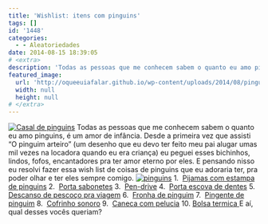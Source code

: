 ```yaml
---
title: 'Wishlist: itens com pinguins'
tags: []
id: '1448'
categories:
  - - Aleatoriedades
date: 2014-08-15 18:39:05
# <extra>
description: 'Todas as pessoas que me conhecem sabem o quanto eu amo pinguins, é um amor de infância. Desde a primeira vez que assisti “O pinguim arteiro” (um desenho que eu devo ter feito meu pai alugar umas mil vezes na locadora quando eu era criança) eu peguei esses bichinhos, lindos, fofos, encantadores pra ter amor eterno por eles. E pensando nisso eu resolvi fazer essa wish list de coisas de pinguins que eu adoraria ter, pra poder olhar e ter eles sempre comigo. 1.  Pijamas com estampa de pinguins 2.  Porta sabonetes 3.  Pen-drive 4.  Porta escova de dentes 5.  Descanso de pescoço pra viagem 6.  Fronha de pinguim 7.  Pingente de pinguim 8.  Cofrinho sonoro 9.  Caneca com pelucia 10. Bolsa termica E aí, qual desses vocês queriam? &nbsp;'
featured_image: 
  url: 'http://oqueeuiafalar.github.io/wp-content/uploads/2014/08/pinguim_rei_01.jpg'
  width: null
  height: null
# </extra>
---
```


[![Casal de pinguins ](http://162.243.62.160/wp-content/uploads/2014/08/pinguim_rei_01.jpg)](http://162.243.62.160/wp-content/uploads/2014/08/pinguim_rei_01.jpg) Todas as pessoas que me conhecem sabem o quanto eu amo pinguins, é um amor de infância. Desde a primeira vez que assisti “O pinguim arteiro” (um desenho que eu devo ter feito meu pai alugar umas mil vezes na locadora quando eu era criança) eu peguei esses bichinhos, lindos, fofos, encantadores pra ter amor eterno por eles. E pensando nisso eu resolvi fazer essa wish list de coisas de pinguins que eu adoraria ter, pra poder olhar e ter eles sempre comigo. [![pinguins](http://162.243.62.160/wp-content/uploads/2014/08/pinguins.jpg)](http://162.243.62.160/wp-content/uploads/2014/08/pinguins.jpg) 1.  [Pijamas com estampa de pinguins](http://www.dafiti.com.br/Pijama-Puket-Pinguim-Preto%2FCinza-1435684.html "Pijama com estampa de pinguim ") 2.  [Porta sabonetes](http://loja.imaginarium.com.br/porta-sabonete-meu-pinguim.html "Porta sabonete") 3.  [Pen-drive](http://www.livrariasaraiva.com.br/produto/3530789 "Pen-drive") 4.  [Porta escova de dentes](http://loja.imaginarium.com.br/porta-escova-de-dentes-meu-pinguim.html "Porta escova de dentes") 5.  [Descanso de pescoço pra viagem](http://www.putzgrilapresentes.com.br/almofada-massageadora-de-pescoco-pinguim-pr-1170-358430.htm "Descanso de pescoço pra viagem") 6.  [Fronha de pinguim](http://loja.imaginarium.com.br/fronha-meu-pinguim.html "Fronha de pinguim") 7.  [Pingente de pinguim](http://www.vivara.com.br/EL00001469_BERLOQUE-PRATA/p "Pingente de pinguim ") 8.  [Cofrinho sonoro](http://loja.imaginarium.com.br/cofre-sonoro-pinguim-bloco-de-gelo.html "Cofrinho sonoro") 9.  [Caneca com pelucia](http://loja.imaginarium.com.br/caneca-bicho-de-pelucia-pinguim.html "Caneca com pelucia") 10. [Bolsa termica ](http://loja.imaginarium.com.br/bolsa-termica-de-agua-pinguim.html "Bolsa termica ") E aí, qual desses vocês queriam?

